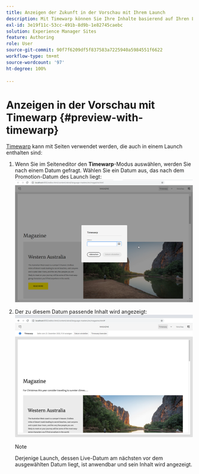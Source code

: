 ```yaml
---
title: Anzeigen der Zukunft in der Vorschau mit Ihrem Launch
description: Mit Timewarp können Sie Ihre Inhalte basierend auf Ihren Launches anzeigen.
exl-id: 3e19f11c-53cc-491b-8d9b-1e82745caebc
solution: Experience Manager Sites
feature: Authoring
role: User
source-git-commit: 90f7f6209df5f837583a7225940a5984551f6622
workflow-type: tm+mt
source-wordcount: '97'
ht-degree: 100%

---
```


# Anzeigen in der Vorschau mit Timewarp {#preview-with-timewarp}

[Timewarp](/help/sites-cloud/authoring/sites-console/page-versions.md#timewarp) kann mit Seiten verwendet werden, die auch in einem Launch enthalten sind:

1. Wenn Sie im Seiteneditor den **Timewarp**-Modus auswählen, werden Sie nach einem Datum gefragt. Wählen Sie ein Datum aus, das nach dem Promotion-Datum des Launch liegt:
   ![Navigieren zum Launch über den Seiten-Editor](/help/sites-cloud/authoring/assets/launches-timewarp-01.png)

1. Der zu diesem Datum passende Inhalt wird angezeigt:
   ![Navigieren zum Launch über den Seiteneditor](/help/sites-cloud/authoring/assets/launches-timewarp-02.png)

   >[!NOTE]
   >
   >Derjenige Launch, dessen Live-Datum am nächsten vor dem ausgewählten Datum liegt, ist anwendbar und sein Inhalt wird angezeigt.
